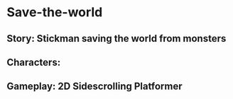 # Save-the-world

## Story: Stickman saving the world from monsters

## Characters:

## Gameplay: 2D Sidescrolling Platformer
